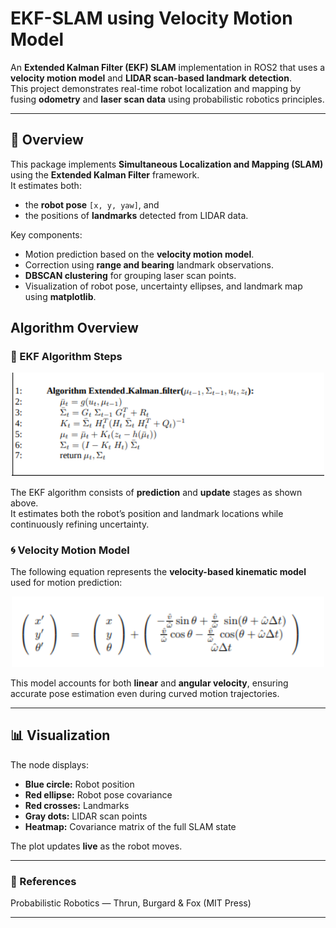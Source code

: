 # EKF-SLAM using Velocity Motion Model 

An **Extended Kalman Filter (EKF) SLAM** implementation in ROS2 that uses a **velocity motion model** and **LIDAR scan-based landmark detection**.  
This project demonstrates real-time robot localization and mapping by fusing **odometry** and **laser scan data** using probabilistic robotics principles.

---

## 🧠 Overview

This package implements **Simultaneous Localization and Mapping (SLAM)** using the **Extended Kalman Filter** framework.  
It estimates both:
- the **robot pose** `[x, y, yaw]`, and  
- the positions of **landmarks** detected from LIDAR data.

Key components:
- Motion prediction based on the **velocity motion model**.
- Correction using **range and bearing** landmark observations.
- **DBSCAN clustering** for grouping laser scan points.
- Visualization of robot pose, uncertainty ellipses, and landmark map using **matplotlib**.

## Algorithm Overview


### 🧩 EKF Algorithm Steps

<p align="center">
  <img src="https://github.com/prathameshdv/EKF-Based-SLAM/blob/main/EKF.png?raw=true" alt="EKF Algorithm Diagram" width="500"/>
</p>

The EKF algorithm consists of **prediction** and **update** stages as shown above.  
It estimates both the robot’s position and landmark locations while continuously refining uncertainty.

### 🌀 Velocity Motion Model

The following equation represents the **velocity-based kinematic model** used for motion prediction:

<p align="center">
  <img src="https://github.com/prathameshdv/EKF-Based-SLAM/blob/main/Velocity Model.png?raw=true" alt="Velocity Motion Model" width="500"/>
</p>

This model accounts for both **linear** and **angular velocity**, ensuring accurate pose estimation even during curved motion trajectories.

---

## 📊 Visualization

The node displays:

-  **Blue circle:** Robot position  
-  **Red ellipse:** Robot pose covariance  
-  **Red crosses:** Landmarks  
-  **Gray dots:** LIDAR scan points  
-  **Heatmap:** Covariance matrix of the full SLAM state  

The plot updates **live** as the robot moves.

---

### 📜 References

Probabilistic Robotics — Thrun, Burgard & Fox (MIT Press)

---
